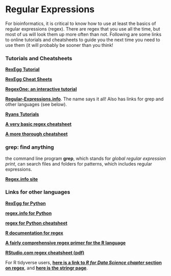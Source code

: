 # Regular Expressions

For bioinformatics, it is critical to know how to use at least the basics of regular expressions (regex). There are regex that you use all the time, but most of us will look them up more often than not. Following are some links to online tutorials and cheatsheets to guide you the next time you need to use them (it will probably be sooner than you think!

### Tutorials and Cheatsheets

[**RexEgg Tutorial**](https://www.rexegg.com/)

[**RexEgg Cheat Sheets**](https://www.rexegg.com/regex-quickstart.html)

[**RegexOne: an interactive tutorial**](https://regexone.com/lesson/introduction_abcs)

[**Regular-Expressions.info**](https://www.regular-expressions.info/). The name says it all! Also has links for grep and other languages (see below). 

[**Ryans Tutorials**](https://ryanstutorials.net/regular-expressions-tutorial/)

[**A very basic regex cheatsheet**](https://www.petefreitag.com/cheatsheets/regex/)

[**A more thorough cheatsheet**](https://www.cheatography.com/davechild/cheat-sheets/regular-expressions/)

### grep: find anything

the command line program **grep**, which stands for *global regular expression print*, can search files and folders for patterns, which includes regular expressions.

[**Regex.info site**](https://www.regular-expressions.info/)



### Links for other languages

[**RexEgg for Python**](https://www.rexegg.com/regex-python.html)

[**regex.info for Python**](https://www.regular-expressions.info/python.html)

[**regex for Python cheatsheet**](https://www.debuggex.com/cheatsheet/regex/python)

[**R documentation for regex**](https://stat.ethz.ch/R-manual/R-devel/library/base/html/regex.html)

[**A fairly comprehensive regex primer for the R language**](https://www.regular-expressions.info/rlanguage.html)

[**RStudio.com regex cheatsheet (pdf)**](https://rstudio.com/wp-content/uploads/2016/09/RegExCheatsheet.pdf)

For R tidyverse users, [**here is a link to *R for Data Science chapter* section on regex**](https://r4ds.had.co.nz/strings.html), and [**here is the stringr page**](https://stringr.tidyverse.org/articles/regular-expressions.html).


